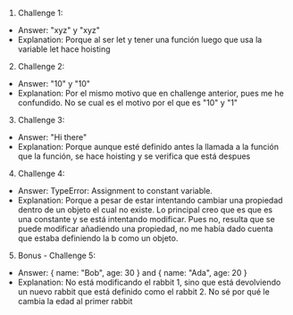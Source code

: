 1. Challenge 1:
  - Answer: "xyz" y "xyz"
  - Explanation: Porque al ser let y tener una función luego que usa la variable let hace hoisting

  


2. Challenge 2:
  - Answer: "10" y "10" 
  - Explanation: Por el mismo motivo que en challenge anterior, pues me he confundido. No se cual es el motivo por el que es "10" y "1"


3. Challenge 3:
  - Answer: "Hi there"
  - Explanation: Porque aunque esté definido antes la llamada a la función que la función, se hace hoisting y se verifica que está despues


4. Challenge 4:
  - Answer: TypeError: Assignment to constant variable.
  - Explanation: Porque a pesar de estar intentando cambiar una propiedad dentro de un objeto el cual no existe. Lo principal creo que es que es una constante y se está intentando modificar. Pues no, resulta que se puede modificar añadiendo una propiedad, no me había dado cuenta que estaba definiendo la b como un objeto.


5. Bonus - Challenge 5:
  - Answer: { name: "Bob", age: 30 } and { name: "Ada", age: 20 }
  - Explanation: No está modificando el rabbit 1, sino que está devolviendo un nuevo rabbit que está definido como el rabbit 2. No sé por qué le cambia la edad al primer rabbit
